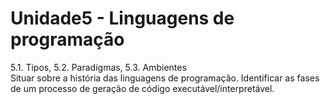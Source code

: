 # Unidade5 - Linguagens de programação

5.1. Tipos, 5.2. Paradigmas, 5.3. Ambientes  
Situar sobre a história das linguagens de programação. Identificar as fases de um processo de geração de código executável/interpretável.  

<!--
## Aula09

### Ação 09

### Atividade 09

## Aula10

### Ação 10

### Atividade 10
-->
